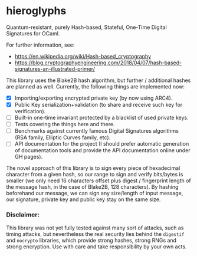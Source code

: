 # hieroglyphs

Quantum-resistant, purely Hash-based, Stateful, One-Time Digital Signatures for OCaml.

For further information, see:
- https://en.wikipedia.org/wiki/Hash-based_cryptography
- https://blog.cryptographyengineering.com/2018/04/07/hash-based-signatures-an-illustrated-primer/

This library uses the Blake2B hash algorithm, but further / additional hashes are
planned as well. Currently, the following things are implemented now:

- [x] Importing/exporting encrypted private key (by now using ARC4).
- [x] Public Key serialization+validation (to share and receive such key for verification).
- [ ] Built-in one-time invariant protected by a blacklist of used private keys.
- [ ] Tests covering the things here and there.
- [ ] Benchmarks against currently famous Digital Signatures algorithms (RSA family,
  Elliptic Curves family, etc).
- [ ] API documentation for the project (I should prefer automatic generation of
  documentation tools and provide the API documentation online under GH pages).

The novel approach of this library is to sign every piece of hexadecimal character
from a given hash, so our range to sign and verify bits/bytes is smaller (we only
need 16 characters offset plus digest / fingerprint length of the message hash,
in the case of Blake2B, 128 characters). By hashing beforehand our message, we
can sign any size/length of input message, our signature, private key and public
key stay on the same size.

### Disclaimer:

This library was not yet fully tested against many sort of attacks, such as timing
attacks, but nevertheless the real security lies behind the `digestif` and `nocrypto`
libraries, which provide strong hashes, strong RNGs and strong encryption. Use
with care and take responsibility by your own acts.
